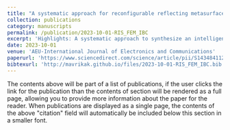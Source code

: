 ```yaml
---
title: "A systematic approach for reconfigurable reflecting metasurface synthesis: From periodic analysis to far-field scattering"
collection: publications
category: manuscripts
permalink: /publication/2023-10-01-RIS_FEM_IBC
excerpt: 'Highlights: A systematic approach to synthesize an intelligent reflecting surface (IRS), novel varactor-controlled unit cell with appealing scattering features, fast analytical method based on Floquet mode analysis for periodic IRS design, fast and robust procedure for the optimization of IRS’s efficiency, finite element analysis (FEA) to model IRS as an equivalent zero-thickness impedance sheet.'
date: 2023-10-01
venue: 'AEU-International Journal of Electronics and Communications'
paperurl: 'https://www.sciencedirect.com/science/article/pii/S1434841123002546'
bibtexurl: 'http://mavrikak.github.io/files/2023-10-01-RIS_FEM_IBC.bib'
---
```


The contents above will be part of a list of publications, if the user clicks the link for the publication than the contents of section will be rendered as a full page, allowing you to provide more information about the paper for the reader. When publications are displayed as a single page, the contents of the above "citation" field will automatically be included below this section in a smaller font.